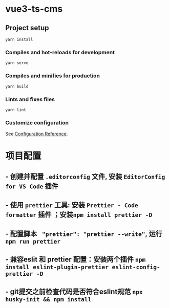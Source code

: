 # vue3-ts-cms

## Project setup
```
yarn install
```

### Compiles and hot-reloads for development
```
yarn serve
```

### Compiles and minifies for production
```
yarn build
```

### Lints and fixes files
```
yarn lint
```

### Customize configuration
See [Configuration Reference](https://cli.vuejs.org/config/).


# 项目配置
## - 创建并配置 `.editorconfig` 文件, 安装 `EditorConfig for VS Code` 插件
## - 使用 `prettier` 工具: 安装 `Prettier - Code formatter` 插件 ；安装`npm install prettier -D`
## - 配置脚本 ` "prettier": "prettier --write"`, 运行 `npm run prettier`
## - 兼容eslit 和 prettier 配置：安装两个插件 `npm install eslint-plugin-prettier eslint-config-prettier -D`
## - git提交之前检查代码是否符合eslint规范 `npx husky-init && npm install`